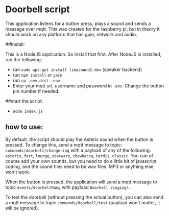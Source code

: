 # Doorbell script

This application listens for a button press, plays a sound and sends a message over mqtt.
This was created for the raspberry pi, but in theory it should work on any platform that has gpio, network and audio.

##Install:

This is a NodeJS application. So install that first. After NodeJS is installed, run the following:

- run `sudo apt-get install libasound2-dev` (speaker backend)
- run `npm install` or `yarn`
- run `cp .env.dist .env`
- Enter your mqtt url, username and password in `.env`. Change the button pin number if needed.

##start the script:

- `node index.js`


## how to use:
By default, the script should play the Asterix sound when the button is pressed. To change this, send a mqtt message to topic: `commands/doorbell/changering` with a payload of any of the following: `asterix`, `fart`, `lounge`, `starwars`, `chewbacca`, `tardis`, `classic`. You can of course add your own sounds, but you need to do a little bit of javascript coding, and the sound files need to be wav files. MP3 or anything else won't work.

When the button is pressed, the application will send a mqtt message to topic `events/doorbellRang` with payload `Doorbell ringing!`.

To test the doorbell (without pressing the actual button), you can also send a mqtt message to topic `commands/doorbell/test` (payload won't matter, it will be ignored).